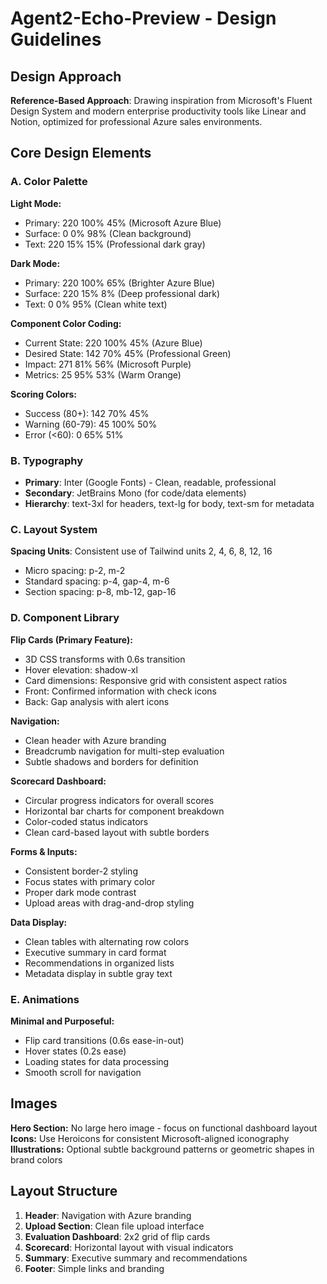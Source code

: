 # Agent2-Echo-Preview - Design Guidelines

## Design Approach
**Reference-Based Approach**: Drawing inspiration from Microsoft's Fluent Design System and modern enterprise productivity tools like Linear and Notion, optimized for professional Azure sales environments.

## Core Design Elements

### A. Color Palette
**Light Mode:**
- Primary: 220 100% 45% (Microsoft Azure Blue)
- Surface: 0 0% 98% (Clean background)
- Text: 220 15% 15% (Professional dark gray)

**Dark Mode:**
- Primary: 220 100% 65% (Brighter Azure Blue)
- Surface: 220 15% 8% (Deep professional dark)
- Text: 0 0% 95% (Clean white text)

**Component Color Coding:**
- Current State: 220 100% 45% (Azure Blue)
- Desired State: 142 70% 45% (Professional Green)
- Impact: 271 81% 56% (Microsoft Purple)
- Metrics: 25 95% 53% (Warm Orange)

**Scoring Colors:**
- Success (80+): 142 70% 45%
- Warning (60-79): 45 100% 50%
- Error (<60): 0 65% 51%

### B. Typography
- **Primary**: Inter (Google Fonts) - Clean, readable, professional
- **Secondary**: JetBrains Mono (for code/data elements)
- **Hierarchy**: text-3xl for headers, text-lg for body, text-sm for metadata

### C. Layout System
**Spacing Units**: Consistent use of Tailwind units 2, 4, 6, 8, 12, 16
- Micro spacing: p-2, m-2
- Standard spacing: p-4, gap-4, m-6
- Section spacing: p-8, mb-12, gap-16

### D. Component Library

**Flip Cards (Primary Feature):**
- 3D CSS transforms with 0.6s transition
- Hover elevation: shadow-xl
- Card dimensions: Responsive grid with consistent aspect ratios
- Front: Confirmed information with check icons
- Back: Gap analysis with alert icons

**Navigation:**
- Clean header with Azure branding
- Breadcrumb navigation for multi-step evaluation
- Subtle shadows and borders for definition

**Scorecard Dashboard:**
- Circular progress indicators for overall scores
- Horizontal bar charts for component breakdown
- Color-coded status indicators
- Clean card-based layout with subtle borders

**Forms & Inputs:**
- Consistent border-2 styling
- Focus states with primary color
- Proper dark mode contrast
- Upload areas with drag-and-drop styling

**Data Display:**
- Clean tables with alternating row colors
- Executive summary in card format
- Recommendations in organized lists
- Metadata display in subtle gray text

### E. Animations
**Minimal and Purposeful:**
- Flip card transitions (0.6s ease-in-out)
- Hover states (0.2s ease)
- Loading states for data processing
- Smooth scroll for navigation

## Images
**Hero Section:** No large hero image - focus on functional dashboard layout
**Icons:** Use Heroicons for consistent Microsoft-aligned iconography
**Illustrations:** Optional subtle background patterns or geometric shapes in brand colors

## Layout Structure
1. **Header**: Navigation with Azure branding
2. **Upload Section**: Clean file upload interface
3. **Evaluation Dashboard**: 2x2 grid of flip cards
4. **Scorecard**: Horizontal layout with visual indicators
5. **Summary**: Executive summary and recommendations
6. **Footer**: Simple links and branding